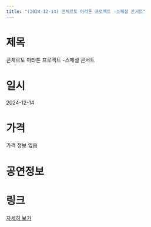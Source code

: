```yaml
---
title: "(2024-12-14) 콘체르토 마라톤 프로젝트 -스페셜 콘서트"
---
```


# 제목
콘체르토 마라톤 프로젝트 -스페셜 콘서트

# 일시
2024-12-14

# 가격
가격 정보 없음

# 공연정보


# 링크
[자세히 보기](https://www.sac.or.kr/site/main/show/show_view?SN=67274, "https://www.sac.or.kr/site/main/show/show_view?SN=67274")
